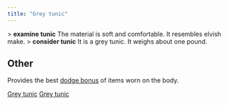 ```yaml
---
title: "Grey tunic"
---
```


\> **examine tunic**
The material is soft and comfortable. It resembles elvish make.
\> **consider tunic**
It is a grey tunic.
It weighs about one pound.

## Other

Provides the best [dodge bonus](dodge_bonus "wikilink") of items worn on
the body.

[Grey tunic](Category:_Cloth_equipment "wikilink") [Grey
tunic](Category:_Body_items "wikilink")